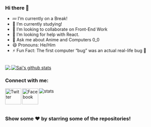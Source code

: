 ### Hi there 👋

- 💤 I’m currently on a Break!
- 📑 I’m currently studying!
- 👯 I’m looking to collaborate on Front-End Work
- 🤔 I’m looking for help with React.
- 💬 Ask me about Anime and Computers 0_0
- 😄 Pronouns: He/Him
- ⚡ Fun Fact: The first computer “bug” was an actual real-life bug 🐛
<br>

<a href="https://github.com/whitedevil-glitch">
  <img align="center" src="https://github-readme-stats.vercel.app/api/top-langs/?username=whitedevil-glitch&theme=dracula&line_langs_below=1" />
</a>
<a href="https://github.com/whitedevil-glitch">
 <img align="center" src="https://github-readme-stats.vercel.app/api?username=whitedevil-glitch&show_icons=true&theme=dracula&line_height=27" alt="Sai's github stats"/>
</a>

### Connect with me:


[<img align="left" alt=" Twitter" width="52px" src="https://cdn.jsdelivr.net/npm/simple-icons@v3/icons/twitter.svg" />][twitter]
[<img align="left" alt=" Facebook" width="52px" src="https://cdn.jsdelivr.net/npm/simple-icons@v3/icons/facebook.svg" />][DEV]

![stats](https://komarev.com/ghpvc/?username=whitedevil-glitch&color=blueviolet)

<br>
<br>

### Show some ❤️ by starring some of the repositories!

[twitter]: https://twitter.com/SaiShankar28
[DEV]: https://dev.to/saishankar


